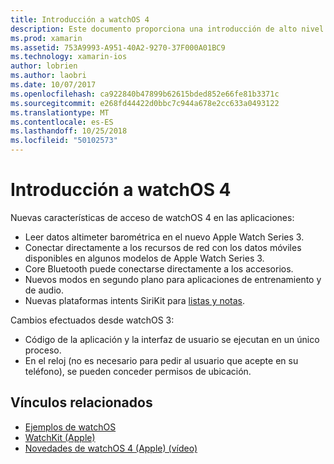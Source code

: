 ```yaml
---
title: Introducción a watchOS 4
description: Este documento proporciona una introducción de alto nivel para watchOS 4, que describe las nuevas características que ahora están disponibles para los desarrolladores de Xamarin.
ms.prod: xamarin
ms.assetid: 753A9993-A951-40A2-9270-37F000A01BC9
ms.technology: xamarin-ios
author: lobrien
ms.author: laobri
ms.date: 10/07/2017
ms.openlocfilehash: ca922840b47899b62615bded852e66fe81b3371c
ms.sourcegitcommit: e268fd44422d0bbc7c944a678e2cc633a0493122
ms.translationtype: MT
ms.contentlocale: es-ES
ms.lasthandoff: 10/25/2018
ms.locfileid: "50102573"
---
```

# <a name="introduction-to-watchos-4"></a>Introducción a watchOS 4

Nuevas características de acceso de watchOS 4 en las aplicaciones:

* Leer datos altimeter barométrica en el nuevo Apple Watch Series 3.
* Conectar directamente a los recursos de red con los datos móviles disponibles en algunos modelos de Apple Watch Series 3.
* Core Bluetooth puede conectarse directamente a los accesorios.
* Nuevos modos en segundo plano para aplicaciones de entrenamiento y de audio.
* Nuevas plataformas intents SiriKit para [listas y notas](~/ios/platform/introduction-to-ios11/sirikit.md).

Cambios efectuados desde watchOS 3:

* Código de la aplicación y la interfaz de usuario se ejecutan en un único proceso.
* En el reloj (no es necesario para pedir al usuario que acepte en su teléfono), se pueden conceder permisos de ubicación.

## <a name="related-links"></a>Vínculos relacionados

* [Ejemplos de watchOS](https://developer.xamarin.com/samples/watchos/all/)
* [WatchKit (Apple)](https://developer.apple.com/documentation/watchkit)
* [Novedades de watchOS 4 (Apple) (vídeo)](https://developer.apple.com/videos/play/wwdc2017/205/)
